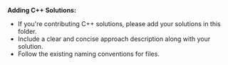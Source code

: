 **Adding C++ Solutions:**
- If you're contributing C++ solutions, please add your solutions in this folder.
- Include a clear and concise approach description along with your solution.
- Follow the existing naming conventions for files.
